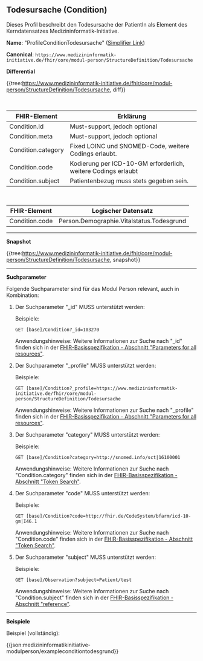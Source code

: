 ## Todesursache (Condition)

Dieses Profil beschreibt den Todesursache der PatientIn als Element des Kerndatensatzes Medizininformatik-Initiative.

**Name**: "ProfileConditionTodesursache" ([Simplifier Link](https://simplifier.net/medizininformatikinitiative-modulperson/todesursache))

**Canonical**: 
```https://www.medizininformatik-initiative.de/fhir/core/modul-person/StructureDefinition/Todesursache```

**Differential**

{{tree:https://www.medizininformatik-initiative.de/fhir/core/modul-person/StructureDefinition/Todesursache, diff}}

<br>

| FHIR-Element | Erklärung |
|--------------|-----------|
| Condition.id      | Must-support, jedoch optional       |
| Condition.meta       | Must-support, jedoch optional         |
| Condition.category       | Fixed LOINC und SNOMED-Code, weitere Codings erlaubt.         |
| Condition.code       | Kodierung per ICD-10-GM erforderlich, weitere Codings erlaubt       |
| Condition.subject       | Patientenbezug muss stets gegeben sein.         |

<br>

| FHIR-Element | Logischer Datensatz |
|--------------|-----------|
| Condition.code      | Person.Demographie.Vitalstatus.Todesgrund |

---

**Snapshot**

{{tree:https://www.medizininformatik-initiative.de/fhir/core/modul-person/StructureDefinition/Todesursache, snapshot}}

---

**Suchparameter**

Folgende Suchparameter sind für das Modul Person relevant, auch in Kombination:

1. Der Suchparameter "_id" MUSS unterstützt werden:

    Beispiele:

    ```GET [base]/Condition?_id=103270```

    Anwendungshinweise: Weitere Informationen zur Suche nach "_id" finden sich in der [FHIR-Basisspezifikation - Abschnitt "Parameters for all resources"](http://hl7.org/fhir/R4/search.html#all).

1. Der Suchparameter "_profile" MUSS unterstützt werden:

    Beispiele:

    ```GET [base]/Condition?_profile=https://www.medizininformatik-initiative.de/fhir/core/modul-person/StructureDefinition/Todesursache```

    Anwendungshinweise: Weitere Informationen zur Suche nach "_profile" finden sich in der [FHIR-Basisspezifikation - Abschnitt "Parameters for all resources"](http://hl7.org/fhir/R4/search.html#all).


1. Der Suchparameter "category" MUSS unterstützt werden:

    Beispiele:

    ```GET [base]/Condition?category=http://snomed.info/sct|16100001```

    Anwendungshinweise: Weitere Informationen zur Suche nach "Condition.category" finden sich in der [FHIR-Basisspezifikation - Abschnitt "Token Search"](http://hl7.org/fhir/R4/search.html#token).

1. Der Suchparameter "code" MUSS unterstützt werden:

    Beispiele:

    ```GET [base]/Condition?code=http://fhir.de/CodeSystem/bfarm/icd-10-gm|I46.1```

    Anwendungshinweise: Weitere Informationen zur Suche nach "Condition.code" finden sich in der [FHIR-Basisspezifikation - Abschnitt "Token Search"](http://hl7.org/fhir/R4/search.html#token).

1. Der Suchparameter "subject" MUSS unterstützt werden:

    Beispiele:

    ```GET [base]/Observation?subject=Patient/test```

    Anwendungshinweise: Weitere Informationen zur Suche nach "Condition.subject" finden sich in der [FHIR-Basisspezifikation - Abschnitt "reference"](http://hl7.org/fhir/R4/search.html#reference).

---

**Beispiele**

Beispiel (vollständig):

{{json:medizininformatikinitiative-modulperson/exampleconditiontodesgrund}}